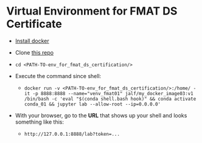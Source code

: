 # Virtual Environment for FMAT DS Certificate

- [Install docker](https://docs.docker.com/get-docker/)

- Clone [this repo](https://github.com/adfmb/env_for_fmat_ds_certification.git)

- `cd <PATH-TO-env_for_fmat_ds_certification/>`

- Execute the command since shell:
	- `docker run -v <PATH-TO-env_for_fmat_ds_certification/>:/home/ -it -p 8888:8888 --name="venv_fmat01" jalf/my_docker_image03:v1 /bin/bash -c 'eval "$(conda shell.bash hook)" && conda activate conda_01 && jupyter lab --allow-root --ip=0.0.0.0'`

 - With your browser, go to the **URL** that shows up your shell and looks something like this:

	- `http://127.0.0.1:8888/lab?token=...`
